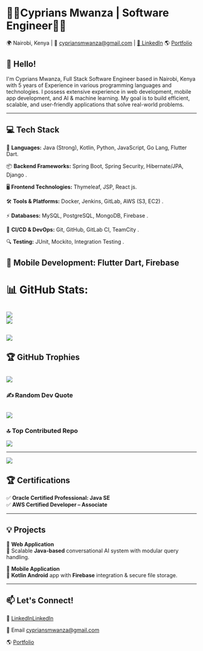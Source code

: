 # 👨‍💻Cyprians Mwanza | Software Engineer👨‍💻

🌍 Nairobi, Kenya | 📧 cypriansmwanza@gmail.com | [🔗 LinkedIn](https://www.linkedin.com/in/cyprians-mwanza-3665882b1?)  🌎 [Portfolio]( https://dainty-cajeta-33ae41.netlify.app/)

## 👋 Hello!  
I'm Cyprians Mwanza, Full Stack Software Engineer based in Nairobi, Kenya with 5 years of Experience in various programming languages and technologies. I possess extensive experience in web development, mobile app development, and AI & machine learning. My goal is to build efficient, scalable, and user-friendly applications that solve real-world problems.

---

## 💻 Tech Stack  

🚀 **Languages:** Java (Strong), Kotlin, Python, JavaScript, Go Lang, Flutter Dart.

📦 **Backend Frameworks:** Spring Boot, Spring Security, Hibernate/JPA, Django  .

🖥 **Frontend Technologies:** Thymeleaf, JSP, React js. 

🛠 **Tools & Platforms:** Docker, Jenkins, GitLab, AWS (S3, EC2)  .

⚡ **Databases:** MySQL, PostgreSQL, MongoDB, Firebase  .

🔗 **CI/CD & DevOps:** Git, GitHub, GitLab CI, TeamCity  .

🔍 **Testing:** JUnit, Mockito, Integration Testing  .

📱 **Mobile Development:** Flutter Dart, Firebase  
---



  # 📊 GitHub Stats:
![](https://github-readme-stats.vercel.app/api?username=Cyprians-Mwanza&theme=swift&hide_border=false&include_all_commits=true&count_private=true)<br/>
![](https://github-readme-streak-stats.herokuapp.com/?user=Cyprians-Mwanza&theme=swift&hide_border=false)<br/>
---
![](https://github-readme-stats.vercel.app/api/top-langs/?username=Cyprians-Mwanza&theme=swift&hide_border=false&include_all_commits=true&count_private=true&layout=compact)
---

## 🏆 GitHub Trophies
![](https://github-profile-trophy.vercel.app/?username=Cyprians-Mwanza&theme=swift&no-frame=false&no-bg=false&margin-w=4)
---

### ✍️ Random Dev Quote
![](https://quotes-github-readme.vercel.app/api?type=horizontal&theme=light)
---

### 🔝 Top Contributed Repo
![](https://github-contributor-stats.vercel.app/api?username=Cyprians-Mwanza&limit=5&theme=swift&combine_all_yearly_contributions=true)

---
[![](https://visitcount.itsvg.in/api?id=Cyprians-Mwanza&icon=9&color=0)](https://visitcount.itsvg.in)

<!-- Proudly created with GPRM ( https://gprm.itsvg.in ) -->  



## 🏆 Certifications  
✅ **Oracle Certified Professional: Java SE**  
✅ **AWS Certified Developer – Associate**  

---

## 💡 Projects  

🔹 **Web Application**  
🚀 Scalable **Java-based** conversational AI system with modular query handling.  

🔹 **Mobile Application**  
📱 **Kotlin Android** app with **Firebase** integration & secure file storage.  

---

## 📫 Let's Connect!  
💼 [LinkedInLinkedIn](https://www.linkedin.com/in/cyprians-mwanza-3665882b1?) 

📧 Email cypriansmwanza@gmail.com

🌎 [Portfolio]( https://dainty-cajeta-33ae41.netlify.app/)
